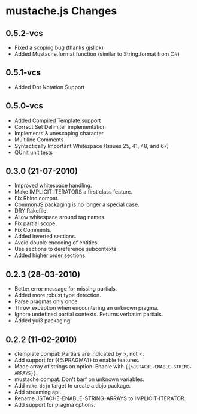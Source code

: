 # mustache.js Changes

## 0.5.2-vcs

* Fixed a scoping bug (thanks gjslick)
* Added Mustache.format function (similar to String.format from C#)

## 0.5.1-vcs

* Added Dot Notation Support

## 0.5.0-vcs

* Added Compiled Template support
* Correct Set Delimiter implementation
* Implements & unescaping character
* Multiline Comments
* Syntactically Important Whitespace (Issues 25, 41, 48, and 67)
* QUnit unit tests

## 0.3.0 (21-07-2010)

* Improved whitespace handling.
* Make IMPLICIT ITERATORS a first class feature.
* Fix Rhino compat.
* CommonJS packaging is no longer a special case.
* DRY Rakefile.
* Allow whitespace around tag names.
* Fix partial scope.
* Fix Comments.
* Added inverted sections.
* Avoid double encoding of entities.
* Use sections to dereference subcontexts.
* Added higher order sections.


## 0.2.3 (28-03-2010)

* Better error message for missing partials.
* Added more robust type detection.
* Parse pragmas only once.
* Throw exception when encountering an unknown pragma.
* Ignore undefined partial contexts. Returns verbatim partials.
* Added yui3 packaging.


## 0.2.2 (11-02-2010)

* ctemplate compat: Partials are indicated by >, not <.
* Add support for {{%PRAGMA}} to enable features.
* Made array of strings an option. Enable with `{{%JSTACHE-ENABLE-STRING-ARRAYS}}`.
* mustache compat: Don't barf on unknown variables.
* Add `rake dojo` target to create a dojo package.
* Add streaming api.
* Rename JSTACHE-ENABLE-STRING-ARRAYS to IMPLICIT-ITERATOR.
* Add support for pragma options.
